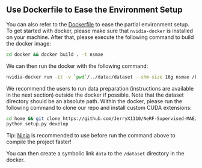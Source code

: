 ## Use Dockerfile to Ease the Environment Setup
You can also refer to the [Dockerfile](docker/Dockerfile) to ease the partial environment setup. To get started with docker, please make sure that `nvidia-docker` is installed on your machine. After that, please execute the following command to build the docker image:

```bash
cd docker && docker build . -t nsmae
```

We can then run the docker with the following command:

```bash
nvidia-docker run -it -v `pwd`/../data:/dataset --shm-size 16g nsmae /bin/bash
```

We recommend the users to run data preparation (instructions are available in the next section) outside the docker if possible. Note that the dataset directory should be an absolute path. Within the docker, please run the following command to clone our repo and install custom CUDA extensions:

```bash
cd home && git clone https://github.com/JerryX1110/NeRF-Supervised-MAE/nsmae && cd nsmae
python setup.py develop
```

Tip: [Ninja](https://github.com/ninja-build/ninja) is recommended to use before run the command above to compile the project faster!

You can then create a symbolic link `data` to the `/dataset` directory in the docker.
